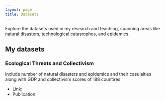 ```yaml
---
layout: page
title: Datasets
---
```

Explore the datasets used in my research and teaching, spanning areas like natural disasters, technological catasrophes, and epidemics.

## My datasets

### Ecological Threats and Collectivism
include number of natural disasters and epidemics and their casulaities along with GDP and collectivism scores of 188 countires 
- Link: 
- Publication: 
